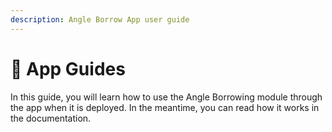 ```yaml
---
description: Angle Borrow App user guide
---
```


# 📔 App Guides

In this guide, you will learn how to use the Angle Borrowing module through the app when it is deployed. In the meantime, you can read how it works in the documentation. 


